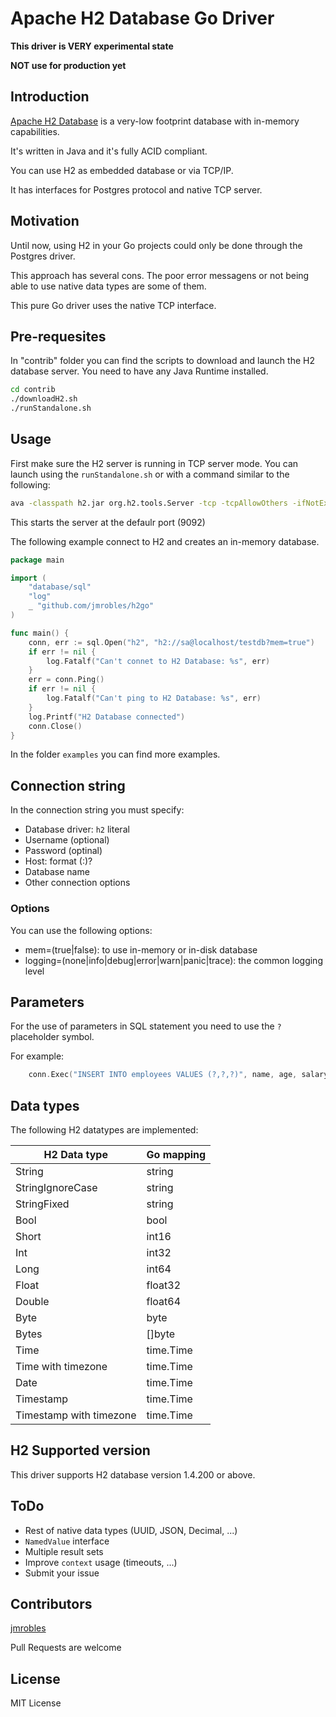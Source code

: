 # Apache H2 Database Go Driver

__This driver is VERY experimental state__ 

__NOT use for production yet__

## Introduction

[Apache H2 Database](https://h2database.com) is a very-low footprint database with in-memory capabilities.

It's written in Java and it's fully ACID compliant.

You can use H2 as embedded database or via TCP/IP.

It has interfaces for Postgres protocol and native TCP server.

## Motivation

Until now, using H2 in your Go projects could only be done through the Postgres driver.

This approach has several cons. The poor error messagens or not being able to use native data types are some of them.

This pure Go driver uses the native TCP interface.

## Pre-requesites

In "contrib" folder you can find the scripts to download and launch the H2 database server.
You need to have any Java Runtime installed.

```bash
cd contrib
./downloadH2.sh
./runStandalone.sh
```

## Usage

First make sure the H2 server is running in TCP server mode. You can launch using the `runStandalone.sh` or with a command similar to the following:

```bash
ava -classpath h2.jar org.h2.tools.Server -tcp -tcpAllowOthers -ifNotExists
```

This starts the server at the defaulr port (9092)

The following example connect to H2 and creates an in-memory database. 

```go
package main

import (
	"database/sql"
	"log"
	_ "github.com/jmrobles/h2go"
)

func main() {
	conn, err := sql.Open("h2", "h2://sa@localhost/testdb?mem=true")
	if err != nil {
		log.Fatalf("Can't connet to H2 Database: %s", err)
	}
    err = conn.Ping()
    if err != nil {
        log.Fatalf("Can't ping to H2 Database: %s", err)
    }
    log.Printf("H2 Database connected")
    conn.Close()
}
```

In the folder `examples` you can find more examples.
## Connection string

In the connection string you must specify:

- Database driver: `h2` literal
- Username (optional)
- Password (optinal)
- Host: format <host>(:<port>)?
- Database name
- Other connection options

### Options

You can use the following options:

- mem=(true|false): to use in-memory or in-disk database
- logging=(none|info|debug|error|warn|panic|trace): the common logging level


## Parameters

For the use of parameters in SQL statement you need to use the `?` placeholder symbol.

For example:
```go 
    conn.Exec("INSERT INTO employees VALUES (?,?,?)", name, age, salary)
```

## Data types

The following H2 datatypes are implemented:

| H2 Data type | Go mapping |
|--------------|------------|
| String       | string     |
| StringIgnoreCase | string |
| StringFixed | string |
| Bool | bool |
| Short | int16 |
| Int | int32 |
| Long | int64 |
| Float | float32 |
| Double | float64 |
| Byte | byte |
| Bytes | []byte |
| Time | time.Time |
| Time with timezone | time.Time |
| Date | time.Time
| Timestamp | time.Time |
| Timestamp with timezone | time.Time

## H2 Supported version

This driver supports H2 database version 1.4.200 or above.

## ToDo

- Rest of native data types (UUID, JSON, Decimal, ...)
- `NamedValue` interface
- Multiple result sets
- Improve `context` usage (timeouts, ...)
- Submit your issue

## Contributors

[jmrobles](https://jmrobles.medium.com)

Pull Requests are welcome

## License

MIT License

